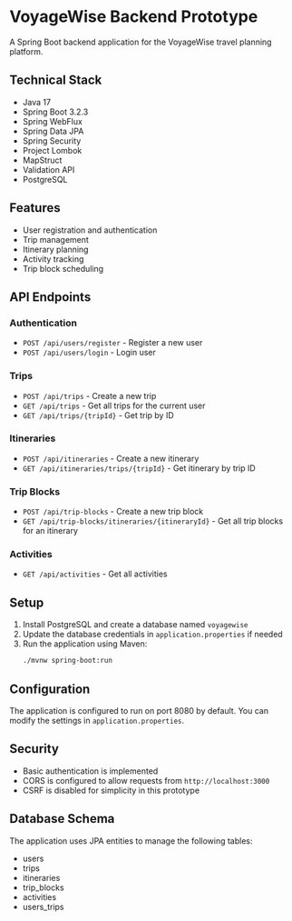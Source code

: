 # VoyageWise Backend Prototype

A Spring Boot backend application for the VoyageWise travel planning platform.

## Technical Stack

- Java 17
- Spring Boot 3.2.3
- Spring WebFlux
- Spring Data JPA
- Spring Security
- Project Lombok
- MapStruct
- Validation API
- PostgreSQL

## Features

- User registration and authentication
- Trip management
- Itinerary planning
- Activity tracking
- Trip block scheduling

## API Endpoints

### Authentication
- `POST /api/users/register` - Register a new user
- `POST /api/users/login` - Login user

### Trips
- `POST /api/trips` - Create a new trip
- `GET /api/trips` - Get all trips for the current user
- `GET /api/trips/{tripId}` - Get trip by ID

### Itineraries
- `POST /api/itineraries` - Create a new itinerary
- `GET /api/itineraries/trips/{tripId}` - Get itinerary by trip ID

### Trip Blocks
- `POST /api/trip-blocks` - Create a new trip block
- `GET /api/trip-blocks/itineraries/{itineraryId}` - Get all trip blocks for an itinerary

### Activities
- `GET /api/activities` - Get all activities

## Setup

1. Install PostgreSQL and create a database named `voyagewise`
2. Update the database credentials in `application.properties` if needed
3. Run the application using Maven:
   ```bash
   ./mvnw spring-boot:run
   ```

## Configuration

The application is configured to run on port 8080 by default. You can modify the settings in `application.properties`.

## Security

- Basic authentication is implemented
- CORS is configured to allow requests from `http://localhost:3000`
- CSRF is disabled for simplicity in this prototype

## Database Schema

The application uses JPA entities to manage the following tables:
- users
- trips
- itineraries
- trip_blocks
- activities
- users_trips 